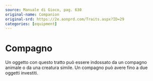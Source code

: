 ```yaml
---
source: Manuale di Gioco, pag. 630
original-name: Companion
original-srd: https://2e.aonprd.com/Traits.aspx?ID=29
categories: [equipment]
---
```


# Compagno

Un oggetto con questo tratto può essere indossato da un compagno animale o da
una creatura simile. Un compagno può avere fino a due oggetti investiti.
